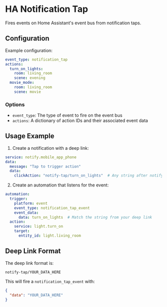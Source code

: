# HA Notification Tap

Fires events on Home Assistant's event bus from notification taps.

## Configuration

Example configuration:

```yaml
event_type: notification_tap
actions:
  turn_on_lights:
    room: living_room
    scene: evening
  movie_mode:
    room: living_room
    scene: movie
```

### Options

- `event_type`: The type of event to fire on the event bus
- `actions`: A dictionary of action IDs and their associated event data

## Usage Example

1. Create a notification with a deep link:
```yaml
service: notify.mobile_app_phone
data:
  message: "Tap to trigger action"
  data:
    clickAction: "notify-tap/turn_on_lights"  # Any string after notify-tap/ will be sent as event data
```

2. Create an automation that listens for the event:
```yaml
automation:
  trigger:
    platform: event
    event_type: notification_tap_event
    event_data:
      data: turn_on_lights  # Match the string from your deep link
  action:
    service: light.turn_on
    target:
      entity_id: light.living_room
```

## Deep Link Format

The deep link format is:
```
notify-tap/YOUR_DATA_HERE
```

This will fire a `notification_tap_event` with:
```json
{
  "data": "YOUR_DATA_HERE"
}
```
